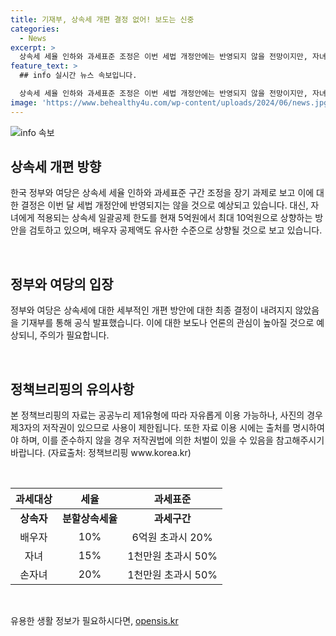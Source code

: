 ```yaml
---
title: 기재부, 상속세 개편 결정 없어! 보도는 신중
categories:
  - News
excerpt: >
  상속세 세율 인하와 과세표준 조정은 이번 세법 개정안에는 반영되지 않을 전망이지만, 자녀에게 적용되는 일괄공제한도를 최대 10억원으로 상향하고, 배우자 공제액도 상향할 계획이다. 현재 상속세 개편 방안은 미정이며, 관련 보도에 대한 신중한 접근을 요청한다. [자료출처=정책브리핑 www.korea.kr]
feature_text: >
  ## info 실시간 뉴스 속보입니다.

  상속세 세율 인하와 과세표준 조정은 이번 세법 개정안에는 반영되지 않을 전망이지만, 자녀에게 적용되는 일괄공제한도를 최대 10억원으로 상향하고, 배우자 공제액도 상향할 계획이다. 현재 상속세 개편 방안은 미정이며, 관련 보도에 대한 신중한 접근을 요청한다. [자료출처=정책브리핑 www.korea.kr]
image: 'https://www.behealthy4u.com/wp-content/uploads/2024/06/news.jpg'
---
```


<p><img src="https://www.behealthy4u.com/wp-content/uploads/2024/06/news.jpg" alt="info 속보" /></p>

<h2 data-ke-size="size26">상속세 개편 방향</h2>

<p>한국 정부와 여당은 상속세 세율 인하와 과세표준 구간 조정을 장기 과제로 보고 이에 대한 결정은 이번 달 세법 개정안에 반영되지는 않을 것으로 예상되고 있습니다. 대신, 자녀에게 적용되는 상속세 일괄공제 한도를 현재 5억원에서 최대 10억원으로 상향하는 방안을 검토하고 있으며, 배우자 공제액도 유사한 수준으로 상향될 것으로 보고 있습니다.</p>

<p data-ke-size="size16">&nbsp;</p>

<h2 data-ke-size="size24">정부와 여당의 입장</h2>

<p>정부와 여당은 상속세에 대한 세부적인 개편 방안에 대한 최종 결정이 내려지지 않았음을 기재부를 통해 공식 발표했습니다. 이에 대한 보도나 언론의 관심이 높아질 것으로 예상되니, 주의가 필요합니다.</p>

<p data-ke-size="size16">&nbsp;</p>

<h2 data-ke-size="size24">정책브리핑의 유의사항</h2>

<p>본 정책브리핑의 자료는 공공누리 제1유형에 따라 자유롭게 이용 가능하나, 사진의 경우 제3자의 저작권이 있으므로 사용이 제한됩니다. 또한 자료 이용 시에는 출처를 명시하여야 하며, 이를 준수하지 않을 경우 저작권법에 의한 처벌이 있을 수 있음을 참고해주시기 바랍니다. (자료출처: 정책브리핑 www.korea.kr)</p>

<p data-ke-size="size16">&nbsp;</p>

<table>
<thead>
<tr>
<th style="text-align: center;">과세대상</th>
<th style="text-align: center;">세율</th>
<th style="text-align: center;">과세표준</th>
</tr>
</thead>
<tbody>
<tr>
<td style="text-align: center;"><b>상속자</b></td>
<td style="text-align: center;"><b>분할상속세율</b></td>
<td style="text-align: center;"><b>과세구간</b></td>
</tr>
<tr>
<td style="text-align: center;">배우자</td>
<td style="text-align: center;">10%</td>
<td style="text-align: center;">6억원 초과시 20%</td>
</tr>
<tr>
<td style="text-align: center;">자녀</td>
<td style="text-align: center;">15%</td>
<td style="text-align: center;">1천만원 초과시 50%</td>
</tr>
<tr>
<td style="text-align: center;">손자녀</td>
<td style="text-align: center;">20%</td>
<td style="text-align: center;">1천만원 초과시 50%</td>
</tr>
</tbody>
</table>

<p data-ke-size="size16">&nbsp;</p>
유용한 생활 정보가 필요하시다면, <a href="https://opensis.kr" rel="dofollow">opensis.kr</a>


